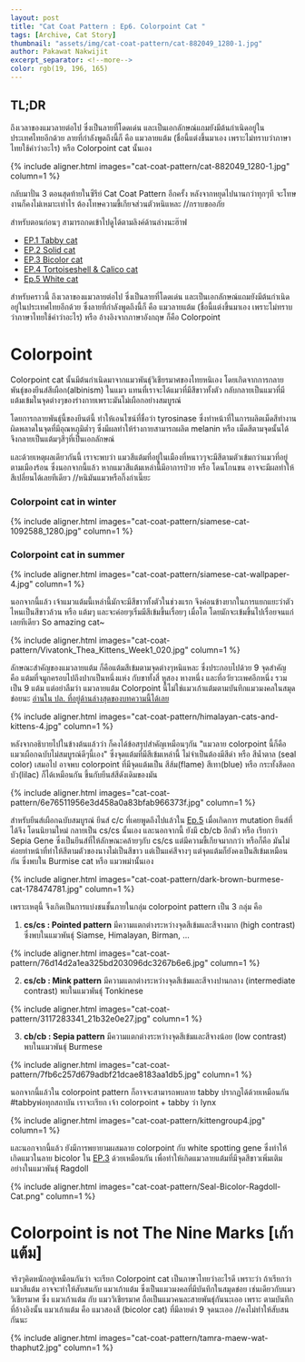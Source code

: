 ```yaml
---
layout: post
title: "Cat Coat Pattern : Ep6. Colorpoint Cat "
tags: [Archive, Cat Story]
thumbnail: "assets/img/cat-coat-pattern/cat-882049_1280-1.jpg"
author: Pakawat Nakwijit
excerpt_separator: <!--more-->
color: rgb(19, 196, 165)
---
```


## TL;DR

ถึงเวลาของแมวลายต่อไป ซึ่งเป็นลายที่โดดเด่น และเป็นเอกลักษณ์แถมยังมีต้นกำเนิดอยู่ในประเทศไทยอีกด้วย ลายที่กำลังพูดถึงนี้ก็ คือ แมวลายแต้ม (ชื่อนี้แต่งขึ้นมาเอง เพราะไม่ทราบว่าภาษาไทยใช้คำว่าอะไร) หรือ Colorpoint cat นั้นเอง

<!--more-->

{% include aligner.html images="cat-coat-pattern/cat-882049_1280-1.jpg" column=1 %}

กลับมาปั่น 3 ตอนสุดท้ายในซีรีย์ Cat Coat Pattern อีกครั้ง หลังจากหยุดไปนานกว่าทุกๆที จะโทษงานก็คงไม่เหมาะเท่าไร ต้องโทษความขี้เกียจส่วนตัวหนิแหละ //กราบขออภัย

สำหรับตอนก่อนๆ สามารถกดเข้าไปดูได้ตามลิงค์ด้านล่างนะฮ๊าฟ
* [EP.1 Tabby cat](https://chameleontk.github.io/tabby)
* [EP.2 Solid cat](https://chameleontk.github.io/solid)
* [EP.3 Bicolor cat](https://chameleontk.github.io/bicolor)
* [EP.4 Tortoiseshell & Calico cat](https://chameleontk.github.io/tortoiseshell)
* [Ep.5 White cat](https://chameleontk.github.io/white-cat)

สำหรับคราวนี้ ถึงเวลาของแมวลายต่อไป ซึ่งเป็นลายที่โดดเด่น และเป็นเอกลักษณ์แถมยังมีต้นกำเนิดอยู่ในประเทศไทยอีกด้วย ซึ่งลายที่กำลังพูดถึงนี้ก็ คือ แมวลายแต้ม (ชื่อนี้แต่งขึ้นมาเอง เพราะไม่ทราบว่าภาษาไทยใช้คำว่าอะไร) หรือ อ้างอิงจากภาษาอังกฤษ ก็คือ Colorpoint

# Colorpoint

Colorpoint cat นั้นมีต้นกำเนิดมาจากแมวพันธุ์วิเชียรมาศของไทยหนิเอง โดยเกิดจากการกลายพันธุ์ของยีนส์สีเผือก(albinism) ในแมว แทนที่เราจะได้แมวที่มีสีขาวทั้งตัว กลับกลายเป็นแมวที่มีแต้มเข้มในจุดต่างๆของร่างกายเพราะมันไม่เผือกอย่างสมบูรณ์

โดยการกลายพันธุ์นี้ของยีนต์นี้ ทำให้เอนไซน์ที่ชื่อว่า tyrosinase ซึ่งทำหน้าที่ในการผลิตเม็ดสีทำงานผิดพลาดในจุดที่มีอุณหภูมิต่ำๆ ซึ่งมีผลทำให้ร่างกายสามารถผลิต melanin หรือ เม็ดสีตามจุดนั้นได้ จึงกลายเป็นแต้มๆสีๆที่เป็นเอกลักษณ์

และด้วยเหตุผลเดียวกันนี้ เราจะพบว่า แมวสีแต้มที่อยู่ในเมืองที่หนาวๆจะมีสีตามตัวเข้มกว่าแมวที่อยู่ตามเมืองร้อน ซึ่งนอกจากนี้แล้ว หากแมวสีแต้มเหล่านี้มีอาการป่วย หรือ โดนโกนขน อาจจะมีผลทำให้สีเปลี่ยนได้เลยทีเดียว //หนิมันแมวหรือกิ๊งก่าเนี๊ยะ

### Colorpoint cat in winter

{% include aligner.html images="cat-coat-pattern/siamese-cat-1092588_1280.jpg" column=1 %}

### Colorpoint cat in summer

{% include aligner.html images="cat-coat-pattern/siamese-cat-wallpaper-4.jpg" column=1 %}

นอกจากนี้แล้ว เจ้าแมวแต้มนี้เหล่านี้มักจะมีสีขาวทั้งตัวในช่วงแรก จึงค่อนข้างยากในการแยกแยะว่าตัวไหนเป็นสีขาวล้วน หรือ แต้มๆ และจะค่อยๆเริ่มมีสีเข้มขึ้นเรื่อยๆ เมื่อโต โดยมักจะเข้มขึ้นไปเรื่อยจนแก่เลยทีเดียว So amazing cat~

{% include aligner.html images="cat-coat-pattern/Vivatonk_Thea_Kittens_Week1_020.jpg" column=1 %}

ลักษณะสำคัญของแมวลายแต้ม ก็คือแต้มสีเข้มตามจุดต่างๆหนิแหละ ซึ่งประกอบไปด้วย 9 จุดสำคัญ คือ แต้มที่จมูกครอบไปถึงปากเป็นหนึ่งแห่ง กับขาทั้งสี่ หูสอง หางหนึ่ง และที่อวัยวะเพศอีกหนึ่ง รวมเป็น 9 แต้ม แต่อย่าลืมว่า แมวลายแต้ม Colorpoint นี้ไม่ใช่แมวเก้าแต้มตามบันทึกแมวมงคลในสมุดข่อยนะ [อ่านใน ปล. ที่อยู่ด้านล่างสุดของบทความนี้ได้เลย](https://chameleontk.github.io/colorpoint-cat#)

{% include aligner.html images="cat-coat-pattern/himalayan-cats-and-kittens-4.jpg" column=1 %}

หลังจากอธิบายไปในข้างต้นแล้วว่า ก็คงได้ข้อสรุปสำคัญเหมือนๆกัน "แมวลาย colorpoint นี้ก็คือ แมวเผือกฉบับไม่สมบูรณ์ดีๆนี้เอง" ซึ่งจุดแต้มที่มีสีเข้มเหล่านี้ ไม่จำเป็นต้องมีสีดำ หรือ สีน้ำตาล (seal color) เสมอไป อาจพบ colorpoint ที่มีจุดแต้มเป็น สีส้ม(flame) สีเทา(blue) หรือ กระทั้งสีดอกบัว(lilac) ก็ได้เหมือนกัน ขึ้นกับยีนส์สีดังเดิมของมัน

{% include aligner.html images="cat-coat-pattern/6e76511956e3d458a0a83bfab966373f.jpg" column=1 %}

สำหรับยีนส์เผือกฉบับสมบูรณ์ ยีนส์ c/c ที่เคยพูดถึงไปแล้วใน [Ep.5](https://chameleontk.github.io/white-cat) เมื่อเกิดการ mutation ยีนส์ที่ได้จึง โดนนิยามใหม่ กลายเป็น cs/cs นั้นเอง และนอกจากนี้ ยังมี cb/cb อีกตัว หรือ เรียกว่า Sepia Gene ซึ่งเป็นยีนส์ที่ให้ลักษณะคล้ายๆกับ cs/cs แต่มีความขี้เกียจมากกว่า หรือก็คือ มันไม่ค่อยทำหน้าที่ทำให้สีตามตัวของนางไม่เป็นสีขาว แต่เป็นแค่สีจางๆ แต่จุดแต้มก็ยังคงเป็นสีเข้มเหมือนกัน ซึ่งพบใน Burmise cat หรือ แมวพม่านั้นเอง

{% include aligner.html images="cat-coat-pattern/dark-brown-burmese-cat-178474781.jpg" column=1 %}

เพราะเหตุนี้ จึงเกิดเป็นการแบ่งชนชั้นภายในกลุ่ม colorpoint pattern เป็น 3 กลุ่ม คือ
1. **cs/cs : Pointed pattern** มีความแตกต่างระหว่างจุดสีเข้มและสีจางมาก (high contrast) ซึ่งพบในแมวพันธุ์ Siamse, Himalayan, Birman, ...

{% include aligner.html images="cat-coat-pattern/76d14d2a1ea325bd203096dc3267b6e6.jpg" column=1 %}

2. **cs/cb : Mink pattern** มีความแตกต่างระหว่างจุดสีเข้มและสีจางปานกลาง (intermediate contrast) พบในแมวพันธุ์ Tonkinese

{% include aligner.html images="cat-coat-pattern/3117283341_21b32e0e27.jpg" column=1 %}

3. **cb/cb : Sepia pattern** มีความแตกต่างระหว่างจุดสีเข้มและสีจางน้อย (low contrast) พบในแมวพันธุ์ Burmese

{% include aligner.html images="cat-coat-pattern/7fb6c257d679adbf21dcae8183aa1db5.jpg" column=1 %}

นอกจากนี้แล้วใน colorpoint pattern ก็อาจจะสามารถพบลาย tabby ปรากฏได้ด้วยเหมือนกัน <span class="tag-en">#tabbyพ่อทุกสถาบัน</span> เราจะเรียก เจ้า colorpoint + tabby ว่า lynx

{% include aligner.html images="cat-coat-pattern/kittengroup4.jpg" column=1 %}

และนอกจากนี้แล้ว ยังมีการพยายามผสมลาย colorpoint กับ white spotting gene ซึ่งทำให้เกิดแมวในลาย bicolor ใน [EP.3](https://chameleontk.github.io/bicolor) ด้วยเหมือนกัน เพื่อทำให้เกิดแมวลายแต้มที่มีจุดสีขาวเพิ่มเติม อย่างในแมวพันธุ์ Ragdoll

{% include aligner.html images="cat-coat-pattern/Seal-Bicolor-Ragdoll-Cat.png" column=1 %}

# Colorpoint is not The Nine Marks [เก้าแต้ม]

จริงๆคิดหนักอยู่เหมือนกันว่า จะเรียก Colorpoint cat เป็นภาษาไทยว่าอะไรดี เพราะว่า ถ้าเรียกว่า แมวสีแต้ม อาจจะทำให้สับสนกับ แมวเก้าแต้ม ซึ่งเป็นแมวมงคลที่มีบันทึกในสมุดข่อย เช่นเดียวกับแมววิเชียรมาศ ซึ่ง แมวเก้าแต้ม กับ แมววิเชียรมาศ ถือเป็นแมวคนละสายพันธุ์กันนะเออ เพราะ ตามบันทึกที่อ้างอิงนั้น แมวเก้าแต้ม คือ แมวสองสี (bicolor cat) ที่มีลายดำ 9 จุดนะเออ //คงไม่ทำให้สับสนกันนะ

{% include aligner.html images="cat-coat-pattern/tamra-maew-wat-thaphut2.jpg" column=1 %}
